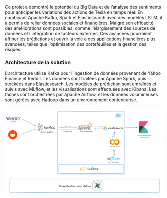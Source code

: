 Ce projet a démontré le potentiel du Big Data et de l’analyse des sentiments pour anticiper les variations des actions de Tesla en temps réel. En combinant Apache Kafka, Spark et Elasticsearch avec des modèles LSTM, il a permis de relier données sociales et financières. Malgré son efficacité, des améliorations sont possibles, comme l’élargissement des sources de données et l’intégration de facteurs externes. Ces avancées pourraient affiner les prédictions et ouvrir la voie à des applications financières plus avancées, telles que l’optimisation des portefeuilles et la gestion des risques.

### Architecture de la solution
L’architecture utilise Kafka pour l’ingestion de données provenant de Yahoo Finance et Reddit.
Les données sont traitées par Apache Spark, puis stockées dans Elasticsearch. Les modèles de
prédiction sont entraînés et suivis avec MLflow, et les visualisations sont effectuées avec Kibana. Les
tâches sont orchestrées par Apache Airflow, et les données volumineuses sont gérées avec Hadoop
dans un environnement conteneurisé.

![Architecture de la solution](architecture.png)
